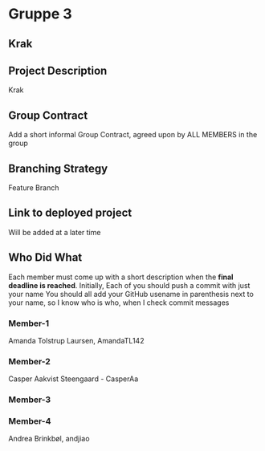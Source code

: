 # Gruppe 3

## Krak

## Project Description
Krak

## Group Contract
Add a short informal Group Contract, agreed upon by ALL MEMBERS in the group

## Branching Strategy
Feature Branch

## Link to deployed project
Will be added at a later time

## Who Did What
Each member must come up with a short description when the **final deadline is reached**.
Initially, Each of you should push a commit with just your name
You should all add your GitHub usename in parenthesis next to your name, so I know who is who, when I check commit messages

### Member-1
Amanda Tolstrup Laursen, AmandaTL142


### Member-2
Casper Aakvist Steengaard - CasperAa


### Member-3


### Member-4
Andrea Brinkbøl, andjiao